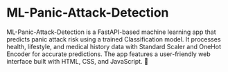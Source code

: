 # ML-Panic-Attack-Detection
ML-Panic-Attack-Detection is a FastAPI-based machine learning app that predicts panic attack risk using a trained Classification model. It processes health, lifestyle, and medical history data with Standard Scaler and OneHot Encoder for accurate predictions. The app features a user-friendly web interface built with HTML, CSS, and JavaScript. 🚀
